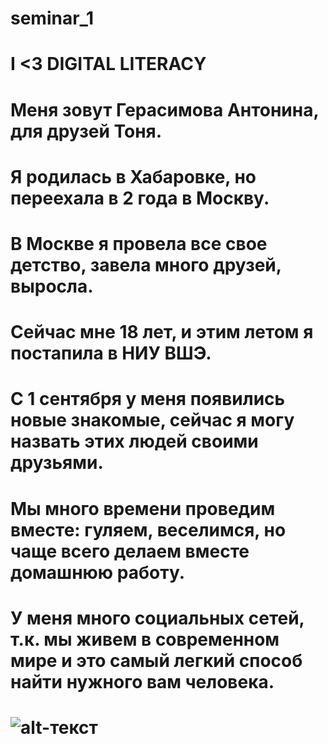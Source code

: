 # seminar_1
# I <3 DIGITAL LITERACY
# Меня зовут Герасимова Антонина, для друзей Тоня.
# Я родилась в Хабаровке, но переехала в 2 года в Москву.
# В Москве я провела все свое детство, завела много друзей, выросла.
# Сейчас мне 18 лет, и этим летом я постапила в НИУ ВШЭ.
# С 1 сентября у меня появились новые знакомые, сейчас я могу назвать этих людей своими друзьями.
# Мы много времени проведим вместе: гуляем, веселимся, но чаще всего делаем вместе домашнюю работу.
# У меня много социальных сетей, т.к. мы живем в современном мире и это самый легкий способ найти нужного вам человека.
# ![alt-текст](https://github.com/gerasimovaantoninaivanovna/seminar_1/commit/f6286a1534e64d411226328546a52c5eb00f9474)
